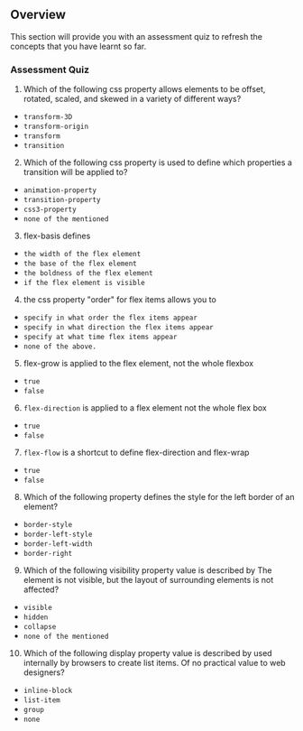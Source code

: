 ## Overview

This section will provide you with an assessment quiz to refresh the concepts that you have learnt so far.

### Assessment Quiz

1. Which of the following css property allows elements to be offset, rotated, scaled, and skewed in a variety of different ways?

- `transform-3D`
- `transform-origin`
- `transform` 
- `transition`

2. Which of the following css property is used to define which properties a transition will be applied to?

- `animation-property`
- `transition-property` 
- `css3-property`
- `none of the mentioned`

3. flex-basis defines

- `the width of the flex element` 
- `the base of the flex element`
- `the boldness of the flex element`
- `if the flex element is visible`

4. the css property "order" for flex items allows you to

- `specify in what order the flex items appear` 
- `specify in what direction the flex items appear`
- `specify at what time flex items appear`
- `none of the above.`

5. flex-grow is applied to the flex element, not the whole flexbox

- `true` 
- `false`

6. `flex-direction` is applied to a flex element not the whole flex box

- `true`
- `false` 

7. `flex-flow` is a shortcut to define flex-direction and flex-wrap

- `true` 
- `false`

8. Which of the following property defines the style for the left border of an element?

- `border-style`
- `border-left-style` 
- `border-left-width`
- `border-right`

9. Which of the following visibility property value is described by The element is not visible, but the layout of surrounding elements is not affected?

- `visible`
- `hidden` 
- `collapse`
- `none of the mentioned`

10. Which of the following display property value is described by used internally by browsers to create list items. Of no practical value to web designers?

- `inline-block`
- `list-item` 
- `group`
- `none`
